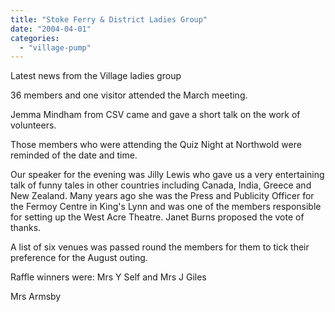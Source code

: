 ```yaml
---
title: "Stoke Ferry & District Ladies Group"
date: "2004-04-01"
categories: 
  - "village-pump"
---
```


Latest news from the Village ladies group

36 members and one visitor attended the March meeting.

Jemma Mindham from CSV came and gave a short talk on the work of volunteers.

Those members who were attending the Quiz Night at Northwold were reminded of the date and time.

Our speaker for the evening was Jilly Lewis who gave us a very entertaining talk of funny tales in other countries including Canada, India, Greece and New Zealand. Many years ago she was the Press and Publicity Officer for the Fermoy Centre in King's Lynn and was one of the members responsible for setting up the West Acre Theatre. Janet Burns proposed the vote of thanks.

A list of six venues was passed round the members for them to tick their preference for the August outing.

Raffle winners were: Mrs Y Self and Mrs J Giles

Mrs Armsby
